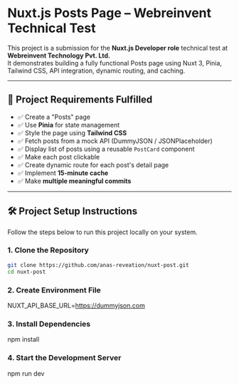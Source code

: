 # Nuxt.js Posts Page – Webreinvent Technical Test

This project is a submission for the **Nuxt.js Developer role** technical test at **Webreinvent Technology Pvt. Ltd.**  
It demonstrates building a fully functional Posts page using Nuxt 3, Pinia, Tailwind CSS, API integration, dynamic routing, and caching.

---

## 📌 Project Requirements Fulfilled

- ✅ Create a "Posts" page
- ✅ Use **Pinia** for state management
- ✅ Style the page using **Tailwind CSS**
- ✅ Fetch posts from a mock API (DummyJSON / JSONPlaceholder)
- ✅ Display list of posts using a reusable `PostCard` component
- ✅ Make each post clickable
- ✅ Create dynamic route for each post's detail page
- ✅ Implement **15-minute cache**
- ✅ Make **multiple meaningful commits**

---

## 🛠️ Project Setup Instructions

Follow the steps below to run this project locally on your system.

### 1. Clone the Repository

```bash
git clone https://github.com/anas-reveation/nuxt-post.git
cd nuxt-post

```

### 2. Create Environment File

NUXT_API_BASE_URL=https://dummyjson.com

### 3. Install Dependencies 
npm install

### 4. Start the Development Server

npm run dev

